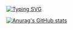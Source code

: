 
[![Typing SVG](https://readme-typing-svg.herokuapp.com?color=0002a8&lines=Hello+,+my+name+is+Ksenia)](https://git.io/typing-svg)

[![Anurag's GitHub stats](https://github-readme-stats.vercel.app/api?username=Zakharka2005)](https://github.com/anuraghazra/github-readme-stats)


<!--
**Zakharka2005/Zakharka2005** is a ✨ _special_ ✨ repository because its `README.md` (this file) appears on your GitHub profile.

Here are some ideas to get you started:

- 🔭 I’m currently working on ...
- 🌱 I’m currently learning ...
- 👯 I’m looking to collaborate on ...
- 🤔 I’m looking for help with ...
- 💬 Ask me about ...
- 📫 How to reach me: ...
- 😄 Pronouns: ...
- ⚡ Fun fact: ...
-->
